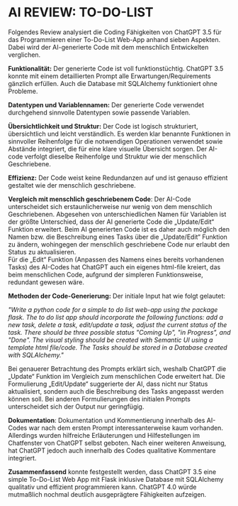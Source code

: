 # AI REVIEW: TO-DO-LIST

Folgendes Review analysiert die Coding Fähigkeiten von ChatGPT 3.5 für das Programmieren einer To-Do-List Web-App anhand sieben Aspekten.  Dabei wird der AI-generierte Code mit dem menschlich Entwickelten verglichen. 

**Funktionalität:** Der generierte Code ist voll funktionstüchtig. ChatGPT 3.5 konnte mit einem detaillierten Prompt alle Erwartungen/Requirements gänzlich erfüllen. Auch die Database mit SQLAlchemy funktioniert ohne Probleme.

**Datentypen und Variablennamen:** Der generierte Code verwendet durchgehend sinnvolle Datentypen sowie passende Variablen.

**Übersichtlichkeit und Struktur:** Der Code ist logisch strukturiert, übersichtlich und leicht verständlich. Es werden klar benannte Funktionen in sinnvoller Reihenfolge für die notwendigen Operationen verwendet sowie Abstände integriert, die für eine klare visuelle Übersicht sorgen. 
Der AI-code verfolgt dieselbe Reihenfolge und Struktur wie der menschlich Geschriebene. 

**Effizienz:** Der Code weist keine Redundanzen auf und ist genauso effizient gestaltet wie der menschlich geschriebene. 

**Vergleich mit menschlich geschriebenem Code**: Der AI-Code unterscheidet sich erstaunlicherweise nur wenig von dem menschlich Geschriebenen. 
Abgesehen von unterschiedlichen Namen für Variablen ist der größte Unterschied, dass der AI generierte Code die „Update/Edit“ Funktion erweitert. Beim AI generierten Code ist es daher auch möglich den Namen bzw. die Beschreibung eines Tasks über die „Update/Edit“ Funktion zu ändern, wohingegen der menschlich geschriebene Code nur erlaubt den Status zu aktualisieren.  
Für die „Edit“ Funktion (Anpassen des Namens eines bereits vorhandenen Tasks) des AI-Codes hat ChatGPT auch ein eigenes html-file kreiert, das beim menschlichen Code, aufgrund der simpleren Funktionsweise, redundant gewesen wäre. 

**Methoden der Code-Generierung:** Der initiale Input hat wie folgt gelautet: 

_"Write a python code for a simple to do list web-app using the package flask.  The to do list app should incorporate the following functions: add a new task, delete a task, edit/update a task, adjust the current status of the task. There should be three possible status "Coming Up", "in Progress", and "Done". 
The visual styling should be created with Semantic UI using a template html file/code. The Tasks should be stored in a Database created with SQLAlchemy."_

Bei genauerer Betrachtung des Prompts erklärt sich, weshalb ChatGPT die „Update“ Funktion im Vergleich zum menschlichen Code erweitert hat. Die Formulierung „Edit/Update“ suggerierte der AI, dass nicht nur Status aktualisiert, sondern auch die Beschreibung des Tasks angepasst werden können soll. 
Bei anderen Formulierungen des initialen Prompts unterscheidet sich der Output nur geringfügig.

**Dokumentation**: Dokumentation und Kommentierung innerhalb des AI-Codes war nach dem ersten Prompt interessanterweise kaum vorhanden. Allerdings wurden hilfreiche Erläuterungen und Hilfestellungen im Chatfenster von ChatGPT selbst geboten. 
Nach einer weiteren Anweisung, hat ChatGPT jedoch auch innerhalb des Codes qualitative Kommentare integriert. 

**Zusammenfassend** konnte festgestellt werden, dass ChatGPT 3.5 eine simple To-Do-List Web App mit Flask inklusive Database mit SQLAlchemy qualitativ und effizient programmieren kann. ChatGPT 4.0 würde mutmaßlich nochmal deutlich ausgeprägtere Fähigkeiten aufzeigen.

